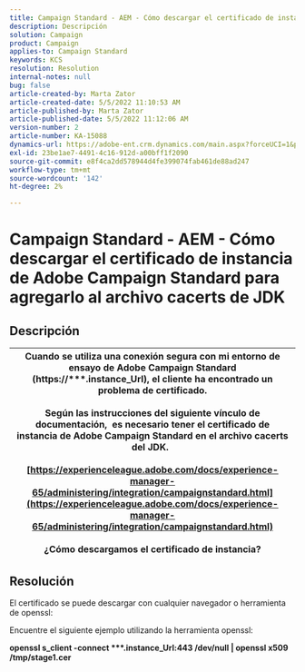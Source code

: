 ```yaml
---
title: Campaign Standard - AEM - Cómo descargar el certificado de instancia de Adobe Campaign Standard para agregarlo al archivo cacerts de JDK
description: Descripción
solution: Campaign
product: Campaign
applies-to: Campaign Standard
keywords: KCS
resolution: Resolution
internal-notes: null
bug: false
article-created-by: Marta Zator
article-created-date: 5/5/2022 11:10:53 AM
article-published-by: Marta Zator
article-published-date: 5/5/2022 11:12:06 AM
version-number: 2
article-number: KA-15088
dynamics-url: https://adobe-ent.crm.dynamics.com/main.aspx?forceUCI=1&pagetype=entityrecord&etn=knowledgearticle&id=16f10f06-64cc-ec11-a7b5-6045bd00dbbc
exl-id: 23be1ae7-4491-4c16-912d-a00bff1f2090
source-git-commit: e8f4ca2dd578944d4fe399074fab461de88ad247
workflow-type: tm+mt
source-wordcount: '142'
ht-degree: 2%

---
```


# Campaign Standard - AEM - Cómo descargar el certificado de instancia de Adobe Campaign Standard para agregarlo al archivo cacerts de JDK

## Descripción



| Cuando se utiliza una conexión segura con mi entorno de ensayo de Adobe Campaign Standard (<b>https://\*\*\*.instance_Url</b>), el cliente ha encontrado un problema de certificado.<br><br>  Según las instrucciones del siguiente vínculo de documentación, &#x200B; es necesario tener el certificado de instancia de Adobe Campaign Standard en el archivo cacerts del JDK.  <br><br>[https://experienceleague.adobe.com/docs/experience-manager-65/administering/integration/campaignstandard.html](https://experienceleague.adobe.com/docs/experience-manager-65/administering/integration/campaignstandard.html)<br><br>  ¿Cómo descargamos el certificado de instancia? |
| --- |



## Resolución


El certificado se puede descargar con cualquier navegador o herramienta de openssl:

Encuentre el siguiente ejemplo utilizando la herramienta openssl:

<b>openssl s_client -connect \*\*\*.instance_Url:443 /dev/null | openssl x509 /tmp/stage1.cer</b>
